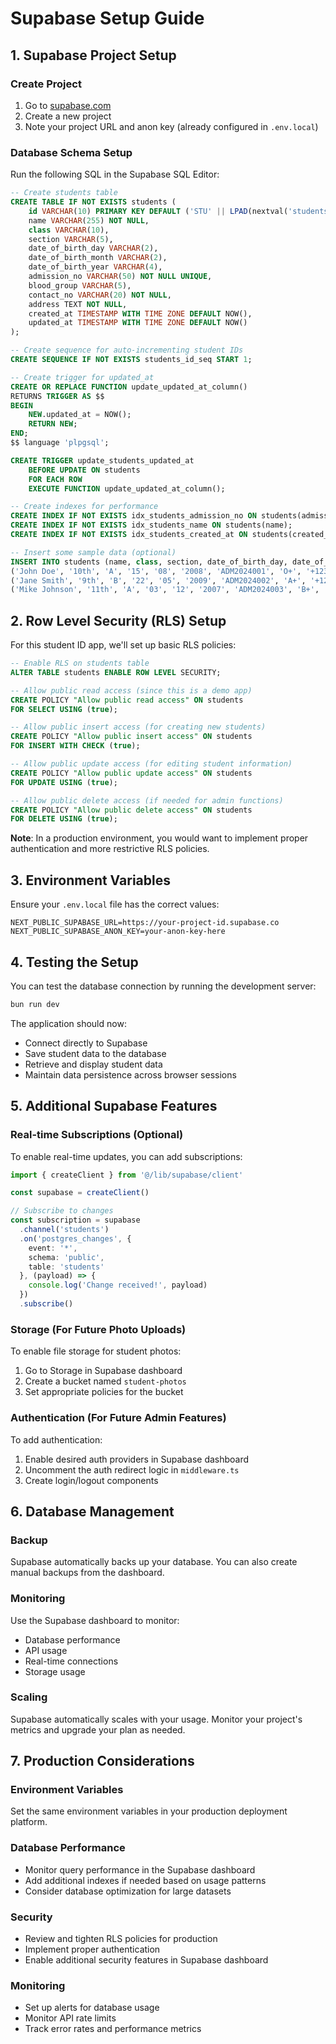# Supabase Setup Guide

## 1. Supabase Project Setup

### Create Project
1. Go to [supabase.com](https://supabase.com)
2. Create a new project
3. Note your project URL and anon key (already configured in `.env.local`)

### Database Schema Setup
Run the following SQL in the Supabase SQL Editor:

```sql
-- Create students table
CREATE TABLE IF NOT EXISTS students (
    id VARCHAR(10) PRIMARY KEY DEFAULT ('STU' || LPAD(nextval('students_id_seq')::text, 4, '0')),
    name VARCHAR(255) NOT NULL,
    class VARCHAR(10),
    section VARCHAR(5),
    date_of_birth_day VARCHAR(2),
    date_of_birth_month VARCHAR(2),
    date_of_birth_year VARCHAR(4),
    admission_no VARCHAR(50) NOT NULL UNIQUE,
    blood_group VARCHAR(5),
    contact_no VARCHAR(20) NOT NULL,
    address TEXT NOT NULL,
    created_at TIMESTAMP WITH TIME ZONE DEFAULT NOW(),
    updated_at TIMESTAMP WITH TIME ZONE DEFAULT NOW()
);

-- Create sequence for auto-incrementing student IDs
CREATE SEQUENCE IF NOT EXISTS students_id_seq START 1;

-- Create trigger for updated_at
CREATE OR REPLACE FUNCTION update_updated_at_column()
RETURNS TRIGGER AS $$
BEGIN
    NEW.updated_at = NOW();
    RETURN NEW;
END;
$$ language 'plpgsql';

CREATE TRIGGER update_students_updated_at 
    BEFORE UPDATE ON students
    FOR EACH ROW 
    EXECUTE FUNCTION update_updated_at_column();

-- Create indexes for performance
CREATE INDEX IF NOT EXISTS idx_students_admission_no ON students(admission_no);
CREATE INDEX IF NOT EXISTS idx_students_name ON students(name);
CREATE INDEX IF NOT EXISTS idx_students_created_at ON students(created_at);

-- Insert some sample data (optional)
INSERT INTO students (name, class, section, date_of_birth_day, date_of_birth_month, date_of_birth_year, admission_no, blood_group, contact_no, address) VALUES
('John Doe', '10th', 'A', '15', '08', '2008', 'ADM2024001', 'O+', '+1234567890', '123 Main Street, City, State'),
('Jane Smith', '9th', 'B', '22', '05', '2009', 'ADM2024002', 'A+', '+1234567891', '456 Oak Avenue, City, State'),
('Mike Johnson', '11th', 'A', '03', '12', '2007', 'ADM2024003', 'B+', '+1234567892', '789 Pine Road, City, State');
```

## 2. Row Level Security (RLS) Setup

For this student ID app, we'll set up basic RLS policies:

```sql
-- Enable RLS on students table
ALTER TABLE students ENABLE ROW LEVEL SECURITY;

-- Allow public read access (since this is a demo app)
CREATE POLICY "Allow public read access" ON students
FOR SELECT USING (true);

-- Allow public insert access (for creating new students)
CREATE POLICY "Allow public insert access" ON students
FOR INSERT WITH CHECK (true);

-- Allow public update access (for editing student information)
CREATE POLICY "Allow public update access" ON students
FOR UPDATE USING (true);

-- Allow public delete access (if needed for admin functions)
CREATE POLICY "Allow public delete access" ON students
FOR DELETE USING (true);
```

**Note**: In a production environment, you would want to implement proper authentication and more restrictive RLS policies.

## 3. Environment Variables

Ensure your `.env.local` file has the correct values:

```env
NEXT_PUBLIC_SUPABASE_URL=https://your-project-id.supabase.co
NEXT_PUBLIC_SUPABASE_ANON_KEY=your-anon-key-here
```

## 4. Testing the Setup

You can test the database connection by running the development server:

```bash
bun run dev
```

The application should now:
- Connect directly to Supabase
- Save student data to the database
- Retrieve and display student data
- Maintain data persistence across browser sessions

## 5. Additional Supabase Features

### Real-time Subscriptions (Optional)
To enable real-time updates, you can add subscriptions:

```typescript
import { createClient } from '@/lib/supabase/client'

const supabase = createClient()

// Subscribe to changes
const subscription = supabase
  .channel('students')
  .on('postgres_changes', {
    event: '*',
    schema: 'public',
    table: 'students'
  }, (payload) => {
    console.log('Change received!', payload)
  })
  .subscribe()
```

### Storage (For Future Photo Uploads)
To enable file storage for student photos:

1. Go to Storage in Supabase dashboard
2. Create a bucket named `student-photos`
3. Set appropriate policies for the bucket

### Authentication (For Future Admin Features)
To add authentication:

1. Enable desired auth providers in Supabase dashboard
2. Uncomment the auth redirect logic in `middleware.ts`
3. Create login/logout components

## 6. Database Management

### Backup
Supabase automatically backs up your database. You can also create manual backups from the dashboard.

### Monitoring
Use the Supabase dashboard to monitor:
- Database performance
- API usage
- Real-time connections
- Storage usage

### Scaling
Supabase automatically scales with your usage. Monitor your project's metrics and upgrade your plan as needed.

## 7. Production Considerations

### Environment Variables
Set the same environment variables in your production deployment platform.

### Database Performance
- Monitor query performance in the Supabase dashboard
- Add additional indexes if needed based on usage patterns
- Consider database optimization for large datasets

### Security
- Review and tighten RLS policies for production
- Implement proper authentication
- Enable additional security features in Supabase dashboard

### Monitoring
- Set up alerts for database usage
- Monitor API rate limits
- Track error rates and performance metrics